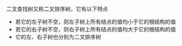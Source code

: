 二叉查找树又称二叉排序树，它有以下特点
* 若它的左子树不空，则左子树上所有结点的值均小于它的根结构的值
* 若它的右子树不空，则右子树上所有结点的值均大于它的根结构的值
* 它的左、右子树也分别为二叉排序树